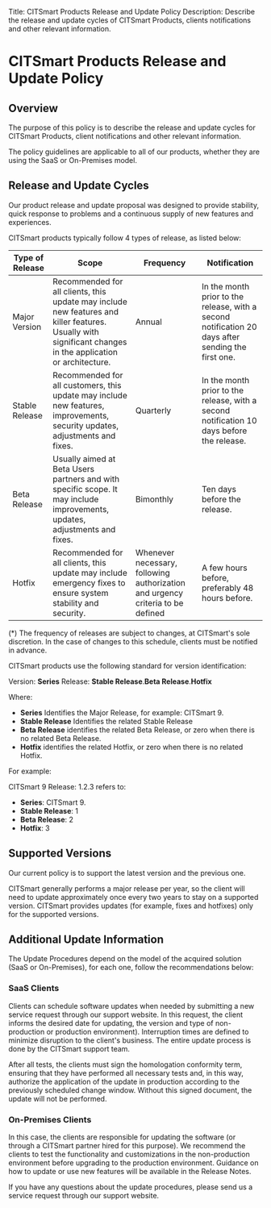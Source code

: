 Title: CITSmart Products Release and Update Policy 
Description: Describe the release and update cycles of CITSmart Products, clients notifications and other relevant information.

# CITSmart Products Release and Update Policy 

## Overview
The purpose of this policy is to describe the release and update cycles for CITSmart Products, client notifications and other relevant information.

The policy guidelines are applicable to all of our products, whether they are using the SaaS or On-Premises model.

## Release and Update Cycles
Our product release and update proposal was designed to provide stability, quick response to problems and a continuous supply of new features and experiences.

CITSmart products typically follow 4 types of release, as listed below:

|**Type of Release**|**Scope**|**Frequency**|**Notification**|
|-------------------|---------|-------------|----------------|
|Major Version|Recommended for all clients, this update may include new features and killer features. Usually with significant changes in the application or architecture.|Annual|In the month prior to the release, with a second notification 20 days after sending the first one.|
|Stable Release|Recommended for all customers, this update may include new features, improvements, security updates, adjustments and fixes.|Quarterly|In the month prior to the release, with a second notification 10 days before the release.|
|Beta Release|Usually aimed at Beta Users partners and with specific scope. It may include improvements, updates, adjustments and fixes.|Bimonthly|Ten days before the release.|
|Hotfix|Recommended for all clients, this update may include emergency fixes to ensure system stability and security.|Whenever necessary, following authorization and urgency criteria to be defined|A few hours before, preferably 48 hours before.|

(*) The frequency of releases are subject to changes, at CITSmart's sole discretion. In the case of changes to this schedule, clients must be notified in advance.

CITSmart products use the following standard for version identification:

Version: **Series**
Release: **Stable Release**.**Beta Release**.**Hotfix**

Where: 
- **Series** Identifies the Major Release, for example: CITSmart 9.
- **Stable Release** Identifies the related Stable Release 
- **Beta Release** identifies the related Beta Release, or zero when there is no related Beta Release.
- **Hotfix** identifies the related Hotfix, or zero when there is no related Hotfix.

For example:

CITSmart 9
Release: 1.2.3 refers to:
- **Series**: CITSmart 9.
- **Stable Release**: 1
- **Beta Release**:  2
- **Hotfix**: 3

## Supported Versions
Our current policy is to support the latest version and the previous one.

CITSmart generally performs a major release per year, so the client will need to update approximately once every two years to stay on a supported version. CITSmart provides updates (for example, fixes and hotfixes) only for the supported versions.

## Additional Update Information
The Update Procedures depend on the model of the acquired solution (SaaS or On-Premises), for each one, follow the recommendations below:

### SaaS Clients
Clients can schedule software updates when needed by submitting a new service request through our support website. In this request, the client informs the desired date for updating, the version and type of non-production or production environment). Interruption times are defined to minimize disruption to the client's business. The entire update process is done by the CITSmart support team.

After all tests, the clients must sign the homologation conformity term, ensuring that they have performed all necessary tests and, in this way, authorize the application of the update in production according to the previously scheduled change window. Without this signed document, the update will not be performed.

### On-Premises Clients
In this case, the clients are responsible for updating the software (or through a CITSmart partner hired for this purpose). We recommend the clients to test the functionality and customizations in the non-production environment before upgrading to the production environment. Guidance on how to update or use new features will be available in the Release Notes.

If you have any questions about the update procedures, please send us a service request through our support website.
